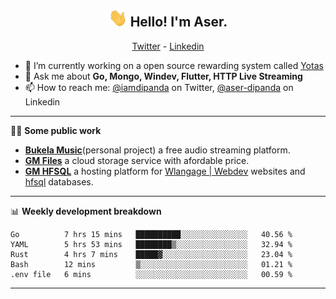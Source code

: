 <h2 align="center"> <img src="https://github.com/gabriel-TheCode/gabriel-TheCode/blob/master/gifs/Hi.gif" width="30px"> Hello! I'm Aser.</h2>
<p align="center">
  <a href="https://twitter.com/iamdipanda">Twitter</a> - 
  <a href="https://www.linkedin.com/in/aser-dipanda/">Linkedin</a>
</p>


- 🔭 I’m currently working on a open source rewarding system called [Yotas](https://github.com/osscameroon/yotas)
- 💬 Ask me about **Go, Mongo, Windev, Flutter, HTTP Live Streaming**
- 📫 How to reach me: [@iamdipanda](https://twitter.com/iamdipanda) on Twitter, [@aser-dipanda](https://www.linkedin.com/in/aser-dipanda/) on Linkedin

-------

👨‍💻 **Some public work**

- **[Bukela Music](https://music.bukela.co)**(personal project) a free audio streaming platform. 
- **[GM Files](https://gamesmania.io)** a cloud storage service with afordable price.
- **[GM HFSQL](https://gamesmania.io)** a hosting platform for [Wlangage | Webdev](https://pcsoft.fr/webdev/index.html) websites and [hfsql](https://pcsoft.fr/accueilpub/hfsql.htm) databases.
-------

📊 **Weekly development breakdown**

<!--START_SECTION:waka-->
```text
Go          7 hrs 15 mins   ██████████░░░░░░░░░░░░░░░   40.56 % 
YAML        5 hrs 53 mins   ████████▒░░░░░░░░░░░░░░░░   32.94 % 
Rust        4 hrs 7 mins    █████▓░░░░░░░░░░░░░░░░░░░   23.04 % 
Bash        12 mins         ▒░░░░░░░░░░░░░░░░░░░░░░░░   01.21 % 
.env file   6 mins          ░░░░░░░░░░░░░░░░░░░░░░░░░   00.59 % 
```
<!--END_SECTION:waka-->

-------

